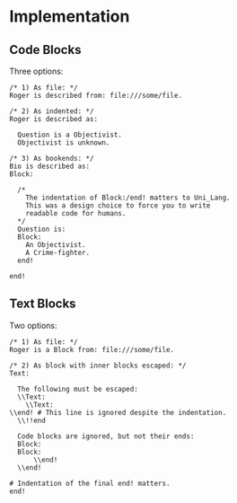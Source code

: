 



# Implementation

## Code Blocks

Three options: 

      
    /* 1) As file: */
    Roger is described from: file:///some/file.
    
    /* 2) As indented: */
    Roger is described as:

      Question is a Objectivist.
      Objectivist is unknown.

    /* 3) As bookends: */
    Bio is described as:
    Block:
    
      /*  
        The indentation of Block:/end! matters to Uni_Lang.
        This was a design choice to force you to write 
        readable code for humans.
      */
      Question is:
      Block:
        An Objectivist.
        A Crime-fighter.
      end!
      
    end!


## Text Blocks

Two options:

    /* 1) As file: */
    Roger is a Block from: file:///some/file.

    /* 2) As block with inner blocks escaped: */
    Text:

      The following must be escaped:
      \\Text:
        \\Text:
    \\end! # This line is ignored despite the indentation.
      \\!!end

      Code blocks are ignored, but not their ends:
      Block:
      Block:
          \\end!
      \\end!

    # Indentation of the final end! matters.
    end!


